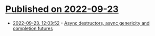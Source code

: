 # [Published on 2022-09-23](index.md)

* [2022-09-23, 12:03:52](https://lobste.rs/s/fmxtpc/async_destructors_async_genericity) - [Async destructors, async genericity and completion futures](https://sabrinajewson.org/blog/async-drop)
